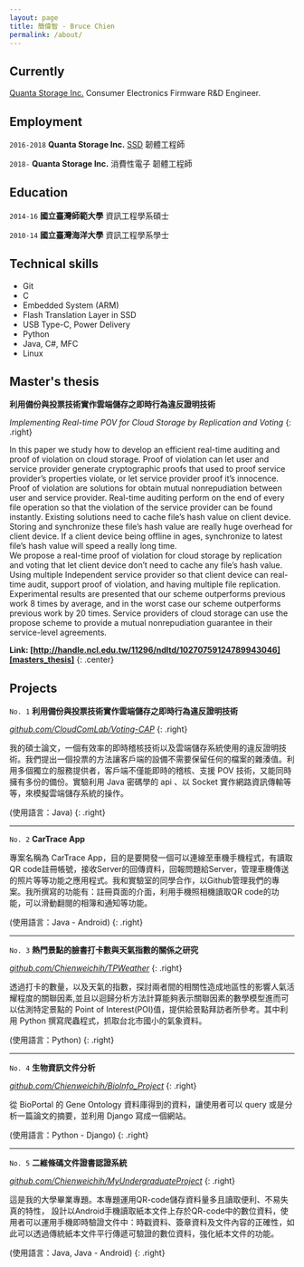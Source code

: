 ```yaml
---
layout: page
title: 簡偉智 - Bruce Chien
permalink: /about/
---
```

## Currently

[Quanta Storage Inc.][qsitw] Consumer Electronics Firmware R&D Engineer.

## Employment

`2016-2018` 
__Quanta Storage Inc.__ [SSD][Techman] 韌體工程師

`2018-` 
__Quanta Storage Inc.__ 消費性電子 韌體工程師

## Education

`2014-16`
__國立臺灣師範大學__ 資訊工程學系碩士

`2010-14`
__國立臺灣海洋大學__ 資訊工程學系學士

## Technical skills

* Git
* C
* Embedded System (ARM)
* Flash Translation Layer in SSD
* USB Type-C, Power Delivery
* Python
* Java, C#, MFC
* Linux

## Master's thesis

__利用備份與投票技術實作雲端儲存之即時行為違反證明技術__

*Implementing Real-time POV for Cloud Storage by Replication and Voting*
{: .right}

In this paper we study how to develop an efficient real-time auditing and proof of violation on cloud storage. Proof of violation can let user and service provider generate cryptographic proofs that used to proof service provider’s properties violate, or let service provider proof it’s innocence. Proof of violation are solutions for obtain mutual nonrepudiation between user and service provider. Real-time auditing perform on the end of every file operation so that the violation of the service provider can be found instantly. Existing solutions need to cache file’s hash value on client device. Storing and synchronize these file’s hash value are really huge overhead for client device. If a client device being offline in ages, synchronize to latest file’s hash value will speed a really long time.  
We propose a real-time proof of violation for cloud storage by replication and voting that let client device don’t need to cache any file’s hash value. Using multiple Independent service provider so that client device can real-time audit, support proof of violation, and having multiple file replication. Experimental results are presented that our scheme outperforms previous work 8 times by average, and in the worst case our scheme outperforms previous work by 20 times. Service providers of cloud storage can use the propose scheme to provide a mutual nonrepudiation guarantee in their service-level agreements.

__Link: [http://handle.ncl.edu.tw/11296/ndltd/10270759124789943046][masters_thesis]__
{: .center}

## Projects

`No. 1`
__利用備份與投票技術實作雲端儲存之即時行為違反證明技術__

[_github.com/CloudComLab/Voting-CAP_][Voting-CAP]
{: .right}

我的碩士論文，一個有效率的即時稽核技術以及雲端儲存系統使用的違反證明技術。我們提出一個投票的方法讓客戶端的設備不需要保留任何的檔案的雜湊值。利用多個獨立的服務提供者，客戶端不僅能即時的稽核、支援 POV 技術，又能同時擁有多份的備份。實驗利用 Java 密碼學的 api 、以 Socket 實作網路資訊傳輸等等，來模擬雲端儲存系統的操作。

(使用語言：Java)
{: .right}

---

`No. 2`
__CarTrace App__

專案名稱為 CarTrace App，目的是要開發一個可以連線至車機手機程式，有讀取QR code註冊帳號，接收Server的回傳資料，回報問題給Server，管理車機傳送的照片等等功能之應用程式。我和實驗室的同學合作，以Github管理我們的專案。我所撰寫的功能有：註冊頁面的介面，利用手機照相機讀取QR code的功能，可以滑動翻閱的相簿和通知等功能。

(使用語言：Java - Android)
{: .right}

---

`No. 3`
__熱門景點的臉書打卡數與天氣指數的關係之研究__

[_github.com/Chienweichih/TPWeather_][TPWeather]
{: .right}

透過打卡的數量，以及天氣的指數，探討兩者間的相關性造成地區性的影響人氣活耀程度的關聯因素,並且以迴歸分析方法計算能夠表示關聯因素的數學模型進而可以估測特定景點的 Point of Interest(POI)值，提供給景點拜訪者所參考。其中利用 Python 撰寫爬蟲程式，抓取台北市國小的氣象資料。

(使用語言：Python)
{: .right}

---

`No. 4`
__生物資訊文件分析__

[_github.com/Chienweichih/BioInfo_Project_][BioInfo_Project]
{: .right}

從 BioPortal 的 Gene Ontology 資料庫得到的資料，讓使用者可以 query 或是分析一篇論文的摘要，並利用 Django 寫成一個網站。

(使用語言：Python - Django)
{: .right}

---

`No. 5`
__二維條碼文件證書認證系統__

[_github.com/Chienweichih/MyUndergraduateProject_][MyUndergraduateProject]
{: .right}

這是我的大學畢業專題。本專題運用QR-code儲存資料量多且讀取便利、不易失真的特性， 設計以Android手機讀取紙本文件上存於QR-code中的數位資料，使用者可以運用手機即時驗證文件中：時戳資料、簽章資料及文件內容的正確性，如此可以透過傳統紙本文件平行傳遞可驗證的數位資料，強化紙本文件的功能。

(使用語言：Java, Java - Android)
{: .right}

[qsitw]: http://www.qsitw.com/page/tw/index.html
[Techman]: http://tm-ssd.com/
[masters_thesis]: http://handle.ncl.edu.tw/11296/ndltd/10270759124789943046
[Voting-CAP]: https://github.com/CloudComLab/Voting-CAP
[TPWeather]: https://github.com/Chienweichih/TPWeather
[BioInfo_Project]: https://github.com/Chienweichih/BioInfo_Project
[MyUndergraduateProject]: https://github.com/Chienweichih/MyUndergraduateProject
